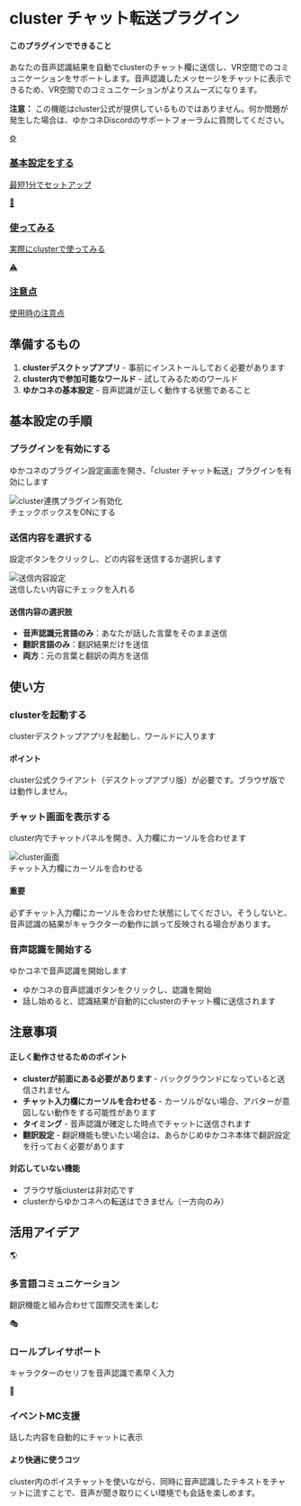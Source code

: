 # cluster チャット転送プラグイン

<div class="tips-box">
  <h4>このプラグインでできること</h4>
  <p>あなたの音声認識結果を自動でclusterのチャット欄に送信し、VR空間でのコミュニケーションをサポートします。音声認識したメッセージをチャットに表示できるため、VR空間でのコミュニケーションがよりスムーズになります。</p>
  <p><strong>注意：</strong> この機能はcluster公式が提供しているものではありません。何か問題が発生した場合は、ゆかコネDiscordのサポートフォーラムに質問してください。</p>
</div>

<div class="purpose-grid">
  <a href="#_1" class="purpose-card">
    <div class="purpose-icon">⚙️</div>
    <h3>基本設定をする</h3>
    <p>最短1分でセットアップ</p>
  </a>
  <a href="#_2" class="purpose-card">
    <div class="purpose-icon">💬</div>
    <h3>使ってみる</h3>
    <p>実際にclusterで使ってみる</p>
  </a>
  <a href="#_3" class="purpose-card">
    <div class="purpose-icon">⚠️</div>
    <h3>注意点</h3>
    <p>使用時の注意点</p>
  </a>
</div>

## 準備するもの

1. **clusterデスクトップアプリ** - 事前にインストールしておく必要があります
2. **cluster内で参加可能なワールド** - 試してみるためのワールド
3. **ゆかコネの基本設定** - 音声認識が正しく動作する状態であること

## 基本設定の手順

<div class="step-guide">
  <div class="step-item">
    <h3>プラグインを有効にする</h3>
    <p>ゆかコネのプラグイン設定画面を開き、「cluster チャット転送」プラグインを有効にします</p>
    <div class="annotated-image">
      <img src="../images/plugin_clustertransfer_p1.png" alt="cluster連携プラグイン有効化">
      <div class="annotation" style="top: 40%; left: 70%;">
        チェックボックスをONにする
      </div>
    </div>
  </div>
  
  <div class="step-item">
    <h3>送信内容を選択する</h3>
    <p>設定ボタンをクリックし、どの内容を送信するか選択します</p>
    <div class="annotated-image">
      <img src="../images/plugin_clustertransfer_p2.png" alt="送信内容設定">
      <div class="annotation" style="top: 40%; left: 60%;">
        送信したい内容にチェックを入れる
      </div>
    </div>
    <div class="tips-box">
      <h4>送信内容の選択肢</h4>
      <ul>
        <li><strong>音声認識元言語のみ</strong>：あなたが話した言葉をそのまま送信</li>
        <li><strong>翻訳言語のみ</strong>：翻訳結果だけを送信</li>
        <li><strong>両方</strong>：元の言葉と翻訳の両方を送信</li>
      </ul>
    </div>
  </div>
</div>

## 使い方

<div class="step-guide">
  <div class="step-item">
    <h3>clusterを起動する</h3>
    <p>clusterデスクトップアプリを起動し、ワールドに入ります</p>
    <div class="tips-box">
      <h4>ポイント</h4>
      <p>cluster公式クライアント（デスクトップアプリ版）が必要です。ブラウザ版では動作しません。</p>
    </div>
  </div>
  
  <div class="step-item">
    <h3>チャット画面を表示する</h3>
    <p>cluster内でチャットパネルを開き、入力欄にカーソルを合わせます</p>
    <div class="annotated-image">
      <img src="../images/plugin_clustertransfer_p3.png" alt="cluster画面">
      <div class="annotation" style="top: 40%; left: 60%;">
        チャット入力欄にカーソルを合わせる
      </div>
    </div>
    <div class="tips-box">
      <h4>重要</h4>
      <p>必ずチャット入力欄にカーソルを合わせた状態にしてください。そうしないと、音声認識の結果がキャラクターの動作に誤って反映される場合があります。</p>
    </div>
  </div>
  
  <div class="step-item">
    <h3>音声認識を開始する</h3>
    <p>ゆかコネで音声認識を開始します</p>
    <ul>
      <li>ゆかコネの音声認識ボタンをクリックし、認識を開始</li>
      <li>話し始めると、認識結果が自動的にclusterのチャット欄に送信されます</li>
    </ul>
  </div>
</div>

## 注意事項

<div class="tips-box">
  <h4>正しく動作させるためのポイント</h4>
  <ul>
    <li><strong>clusterが前面にある必要があります</strong> - バックグラウンドになっていると送信されません</li>
    <li><strong>チャット入力欄にカーソルを合わせる</strong> - カーソルがない場合、アバターが意図しない動作をする可能性があります</li>
    <li><strong>タイミング</strong> - 音声認識が確定した時点でチャットに送信されます</li>
    <li><strong>翻訳設定</strong> - 翻訳機能も使いたい場合は、あらかじめゆかコネ本体で翻訳設定を行っておく必要があります</li>
  </ul>
</div>

<div class="tips-box">
  <h4>対応していない機能</h4>
  <ul>
    <li>ブラウザ版clusterは非対応です</li> 
    <li>clusterからゆかコネへの転送はできません（一方向のみ）</li>
  </ul>
</div>

## 活用アイデア

<div class="purpose-grid">
  <div class="purpose-card">
    <div class="purpose-icon">🌎</div>
    <h3>多言語コミュニケーション</h3>
    <p>翻訳機能と組み合わせて国際交流を楽しむ</p>
  </div>
  <div class="purpose-card">
    <div class="purpose-icon">🎭</div>
    <h3>ロールプレイサポート</h3>
    <p>キャラクターのセリフを音声認識で素早く入力</p>
  </div>
  <div class="purpose-card">
    <div class="purpose-icon">🎤</div>
    <h3>イベントMC支援</h3>
    <p>話した内容を自動的にチャットに表示</p>
  </div>
</div>

<div class="tips-box">
  <h4>より快適に使うコツ</h4>
  <p>cluster内のボイスチャットを使いながら、同時に音声認識したテキストをチャットに流すことで、音声が聞き取りにくい環境でも会話を楽しめます。</p>
</div>
